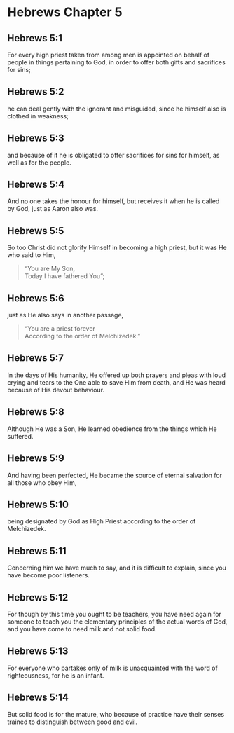 # Hebrews Chapter 5

## Hebrews 5:1

For every high priest taken from among men is appointed on behalf of people in things pertaining to God, in order to offer both gifts and sacrifices for sins;

## Hebrews 5:2

he can deal gently with the ignorant and misguided, since he himself also is clothed in weakness;

## Hebrews 5:3

and because of it he is obligated to offer sacrifices for sins for himself, as well as for the people.

## Hebrews 5:4

And no one takes the honour for himself, but receives it when he is called by God, just as Aaron also was.

## Hebrews 5:5

So too Christ did not glorify Himself in becoming a high priest, but it was He who said to Him,

> “You are My Son,  
> Today I have fathered You”;

## Hebrews 5:6

just as He also says in another passage,

> “You are a priest forever  
> According to the order of Melchizedek.”

## Hebrews 5:7

In the days of His humanity, He offered up both prayers and pleas with loud crying and tears to the One able to save Him from death, and He was heard because of His devout behaviour.

## Hebrews 5:8

Although He was a Son, He learned obedience from the things which He suffered.

## Hebrews 5:9

And having been perfected, He became the source of eternal salvation for all those who obey Him,

## Hebrews 5:10

being designated by God as High Priest according to the order of Melchizedek.

## Hebrews 5:11

Concerning him we have much to say, and it is difficult to explain, since you have become poor listeners.

## Hebrews 5:12

For though by this time you ought to be teachers, you have need again for someone to teach you the elementary principles of the actual words of God, and you have come to need milk and not solid food.

## Hebrews 5:13

For everyone who partakes only of milk is unacquainted with the word of righteousness, for he is an infant.

## Hebrews 5:14

But solid food is for the mature, who because of practice have their senses trained to distinguish between good and evil.
